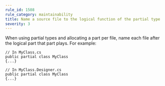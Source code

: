 ```yaml
---
rule_id: 1508
rule_category: maintainability
title: Name a source file to the logical function of the partial type
severity: 3
---
```

When using partial types and allocating a part per file, name each file after the logical part that part plays. For example:

	// In MyClass.cs
	public partial class MyClass
	{...}

	// In MyClass.Designer.cs
	public partial class MyClass
	{...}
